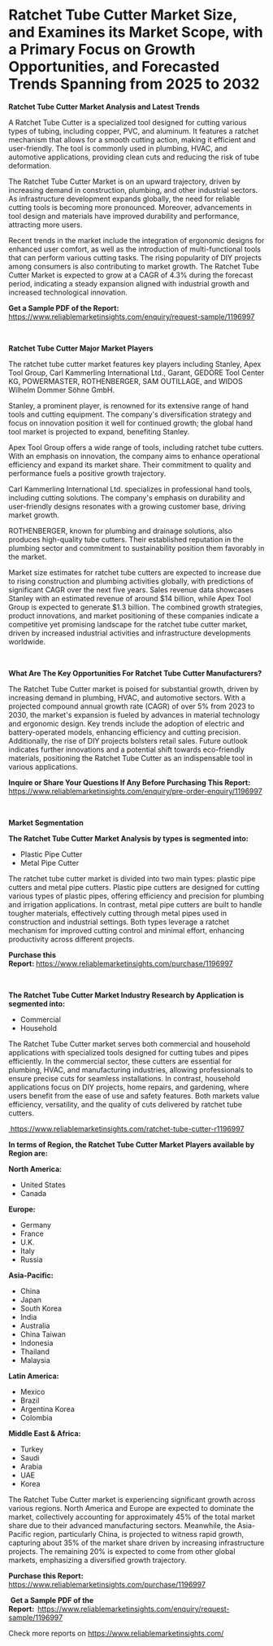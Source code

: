 <p><h1>Ratchet Tube Cutter Market Size, and Examines its Market Scope, with a Primary Focus on Growth Opportunities, and Forecasted Trends Spanning from 2025 to 2032</h1></p><p><strong>Ratchet Tube Cutter Market Analysis and Latest Trends</strong></p>
<p><p>A Ratchet Tube Cutter is a specialized tool designed for cutting various types of tubing, including copper, PVC, and aluminum. It features a ratchet mechanism that allows for a smooth cutting action, making it efficient and user-friendly. The tool is commonly used in plumbing, HVAC, and automotive applications, providing clean cuts and reducing the risk of tube deformation.</p><p>The Ratchet Tube Cutter Market is on an upward trajectory, driven by increasing demand in construction, plumbing, and other industrial sectors. As infrastructure development expands globally, the need for reliable cutting tools is becoming more pronounced. Moreover, advancements in tool design and materials have improved durability and performance, attracting more users.</p><p>Recent trends in the market include the integration of ergonomic designs for enhanced user comfort, as well as the introduction of multi-functional tools that can perform various cutting tasks. The rising popularity of DIY projects among consumers is also contributing to market growth. The Ratchet Tube Cutter Market is expected to grow at a CAGR of 4.3% during the forecast period, indicating a steady expansion aligned with industrial growth and increased technological innovation.</p></p>
<p><strong>Get a Sample PDF of the Report:&nbsp;</strong> <a href="https://www.reliablemarketinsights.com/enquiry/request-sample/1196997?utm_campaign=2143&utm_medium=2&utm_source=Github&utm_content=ia&utm_term=19022025&utm_id=ratchet-tube-cutter">https://www.reliablemarketinsights.com/enquiry/request-sample/1196997</a></p>
<p>&nbsp;</p>
<p><strong>Ratchet Tube Cutter Major Market Players</strong></p>
<p><p>The ratchet tube cutter market features key players including Stanley, Apex Tool Group, Carl Kammerling International Ltd., Garant, GEDORE Tool Center KG, POWERMASTER, ROTHENBERGER, SAM OUTILLAGE, and WIDOS Wilhelm Dommer Söhne GmbH. </p><p>Stanley, a prominent player, is renowned for its extensive range of hand tools and cutting equipment. The company's diversification strategy and focus on innovation position it well for continued growth; the global hand tool market is projected to expand, benefiting Stanley.</p><p>Apex Tool Group offers a wide range of tools, including ratchet tube cutters. With an emphasis on innovation, the company aims to enhance operational efficiency and expand its market share. Their commitment to quality and performance fuels a positive growth trajectory.</p><p>Carl Kammerling International Ltd. specializes in professional hand tools, including cutting solutions. The company's emphasis on durability and user-friendly designs resonates with a growing customer base, driving market growth. </p><p>ROTHENBERGER, known for plumbing and drainage solutions, also produces high-quality tube cutters. Their established reputation in the plumbing sector and commitment to sustainability position them favorably in the market.</p><p>Market size estimates for ratchet tube cutters are expected to increase due to rising construction and plumbing activities globally, with predictions of significant CAGR over the next five years. Sales revenue data showcases Stanley with an estimated revenue of around $14 billion, while Apex Tool Group is expected to generate $1.3 billion. The combined growth strategies, product innovations, and market positioning of these companies indicate a competitive yet promising landscape for the ratchet tube cutter market, driven by increased industrial activities and infrastructure developments worldwide.</p></p>
<p>&nbsp;</p>
<p><strong>What Are The Key Opportunities For Ratchet Tube Cutter Manufacturers?</strong></p>
<p><p>The Ratchet Tube Cutter market is poised for substantial growth, driven by increasing demand in plumbing, HVAC, and automotive sectors. With a projected compound annual growth rate (CAGR) of over 5% from 2023 to 2030, the market's expansion is fueled by advances in material technology and ergonomic design. Key trends include the adoption of electric and battery-operated models, enhancing efficiency and cutting precision. Additionally, the rise of DIY projects bolsters retail sales. Future outlook indicates further innovations and a potential shift towards eco-friendly materials, positioning the Ratchet Tube Cutter as an indispensable tool in various applications.</p></p>
<p><strong>Inquire or Share Your Questions If Any Before Purchasing This Report:</strong> <a href="https://www.reliablemarketinsights.com/enquiry/pre-order-enquiry/1196997?utm_campaign=2143&utm_medium=2&utm_source=Github&utm_content=ia&utm_term=19022025&utm_id=ratchet-tube-cutter">https://www.reliablemarketinsights.com/enquiry/pre-order-enquiry/1196997</a></p>
<p>&nbsp;</p>
<p><strong>Market Segmentation</strong></p>
<p><strong>The Ratchet Tube Cutter Market Analysis by types is segmented into:</strong></p>
<p><ul><li>Plastic Pipe Cutter</li><li>Metal Pipe Cutter</li></ul></p>
<p><p>The ratchet tube cutter market is divided into two main types: plastic pipe cutters and metal pipe cutters. Plastic pipe cutters are designed for cutting various types of plastic pipes, offering efficiency and precision for plumbing and irrigation applications. In contrast, metal pipe cutters are built to handle tougher materials, effectively cutting through metal pipes used in construction and industrial settings. Both types leverage a ratchet mechanism for improved cutting control and minimal effort, enhancing productivity across different projects.</p></p>
<p><strong>Purchase this Report:&nbsp;</strong><a href="https://www.reliablemarketinsights.com/purchase/1196997?utm_campaign=2143&utm_medium=2&utm_source=Github&utm_content=ia&utm_term=19022025&utm_id=ratchet-tube-cutter">https://www.reliablemarketinsights.com/purchase/1196997</a></p>
<p>&nbsp;</p>
<p><strong>The Ratchet Tube Cutter Market Industry Research by Application is segmented into:</strong></p>
<p><ul><li>Commercial</li><li>Household</li></ul></p>
<p><p>The Ratchet Tube Cutter market serves both commercial and household applications with specialized tools designed for cutting tubes and pipes efficiently. In the commercial sector, these cutters are essential for plumbing, HVAC, and manufacturing industries, allowing professionals to ensure precise cuts for seamless installations. In contrast, household applications focus on DIY projects, home repairs, and gardening, where users benefit from the ease of use and safety features. Both markets value efficiency, versatility, and the quality of cuts delivered by ratchet tube cutters.</p></p>
<p><a href="https://www.reliablemarketinsights.com/ratchet-tube-cutter-r1196997?utm_campaign=2143&utm_medium=2&utm_source=Github&utm_content=ia&utm_term=19022025&utm_id=ratchet-tube-cutter">&nbsp;https://www.reliablemarketinsights.com/ratchet-tube-cutter-r1196997</a></p>
<p><strong>In terms of Region, the Ratchet Tube Cutter Market Players available by Region are:</strong></p>
<p>
    <p> <strong> North America: </strong>
        <ul>
            <li>United States</li>
            <li>Canada</li>
        </ul>
        </p> 
    <p> <strong> Europe: </strong>
        <ul>
            <li>Germany</li>
            <li>France</li>
            <li>U.K.</li>
            <li>Italy</li>
            <li>Russia</li>
        </ul>
        </p> 
    <p> <strong> Asia-Pacific: </strong>
        <ul>
            <li>China</li>
            <li>Japan</li>
            <li>South Korea</li>
            <li>India</li>
            <li>Australia</li>
            <li>China Taiwan</li>
            <li>Indonesia</li>
            <li>Thailand</li>
            <li>Malaysia</li>
        </ul>
        </p> 
    <p> <strong> Latin America: </strong>
        <ul>
            <li>Mexico</li>
            <li>Brazil</li>
            <li>Argentina Korea</li>
            <li>Colombia</li>
        </ul>
        </p> 
    <p> <strong> Middle East & Africa: </strong>
        <ul>
            <li>Turkey</li>
            <li>Saudi</li>
            <li>Arabia</li>
            <li>UAE</li>
            <li>Korea</li>
        </ul>
    </p>
    </p>
<p><p>The Ratchet Tube Cutter market is experiencing significant growth across various regions. North America and Europe are expected to dominate the market, collectively accounting for approximately 45% of the total market share due to their advanced manufacturing sectors. Meanwhile, the Asia-Pacific region, particularly China, is projected to witness rapid growth, capturing about 35% of the market share driven by increasing infrastructure projects. The remaining 20% is expected to come from other global markets, emphasizing a diversified growth trajectory.</p></p>
<p><strong>Purchase this Report: </strong><a href="https://www.reliablemarketinsights.com/purchase/1196997?utm_campaign=2143&utm_medium=2&utm_source=Github&utm_content=ia&utm_term=19022025&utm_id=ratchet-tube-cutter">https://www.reliablemarketinsights.com/purchase/1196997</a></p>
<p>&nbsp;<strong>Get a Sample PDF of the Report:&nbsp;&nbsp;</strong><a href="https://www.reliablemarketinsights.com/enquiry/request-sample/1196997?utm_campaign=2143&utm_medium=2&utm_source=Github&utm_content=ia&utm_term=19022025&utm_id=ratchet-tube-cutter">https://www.reliablemarketinsights.com/enquiry/request-sample/1196997</a></p>
<p><strong></strong></p>
<p>Check more reports on <a href="https://www.reliablemarketinsights.com/?utm_campaign=2143&utm_medium=2&utm_source=Github&utm_content=ia&utm_term=19022025&utm_id=ratchet-tube-cutter">https://www.reliablemarketinsights.com/</a></p>